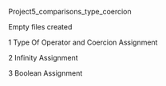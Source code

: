 <p>Project5_comparisons_type_coercion</p>
<p>Empty files created</p>
<p>1 Type Of Operator and Coercion Assignment</p>
<p>2 Infinity Assignment</p>
<p>3 Boolean Assignment</p>
<p></p>
<p></p>
<p></p>
<p></p>
<p></p>
<p></p>
<p></p>